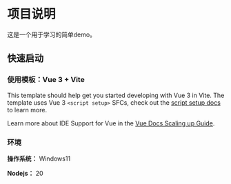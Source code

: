 # 项目说明

这是一个用于学习的简单demo。

## 快速启动

### 使用模板：Vue 3 + Vite

This template should help get you started developing with Vue 3 in Vite. The template uses Vue 3 `<script setup>` SFCs, check out the [script setup docs](https://v3.vuejs.org/api/sfc-script-setup.html#sfc-script-setup) to learn more.

Learn more about IDE Support for Vue in the [Vue Docs Scaling up Guide](https://vuejs.org/guide/scaling-up/tooling.html#ide-support).

### 环境

**操作系统：** Windows11

**Nodejs：** 20